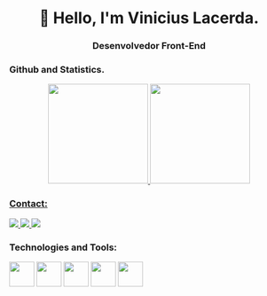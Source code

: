 <h1 align="center"> 👋 Hello, I'm Vinicius Lacerda. </h1>
<h3 align="center">Desenvolvedor Front-End</h3>

### Github and Statistics.

<div align="center">
  <a href="https://github.com/vinylacerda">
  <img height="180em" src="https://github-readme-stats.vercel.app/api?username=vinylacerda&show_icons=true&theme=dark&include_all_commits=true&count_private=true"/>
  <img height="180em" src="https://github-readme-stats.vercel.app/api/top-langs/?username=vinylacerda&layout=compact&langs_count=7&theme=dark"/>
</div>

### Contact:
<p >
  <a href="https://www.linkedin.com/in/vinicius-lacerda-445621178/">
    <img src="https://img.shields.io/badge/-Linkedin-%230077B5?style=for-the-badge&logo=linkedin&logoColor=white" >
  <a href="https://wa.me/5519996290206">
    <img src="https://img.shields.io/badge/WhatsApp-25D366?style=for-the-badge&logo=whatsapp&logoColor=white" >
  </a>
  <a href="https://outlook.live.com/mail/0/">
    <img src="https://img.shields.io/badge/Gmail-D14836?style=for-the-badge&logo=gmail&logoColor=white" >
  </a>
</p>

### Technologies and Tools:
<p >
  <img width="45px" src="https://cdn.jsdelivr.net/gh/devicons/devicon/icons/html5/html5-original.svg" />
  <img width="45px" src="https://cdn.jsdelivr.net/gh/devicons/devicon/icons/css3/css3-original.svg" />
  <img width="45px" src="https://cdn.jsdelivr.net/gh/devicons/devicon/icons/javascript/javascript-original.svg" />
  <img width="45px" src="https://cdn.jsdelivr.net/gh/devicons/devicon/icons/git/git-original.svg" />
  <img width="45px" src="https://cdn.jsdelivr.net/gh/devicons/devicon/icons/figma/figma-original.svg" />
</p>
